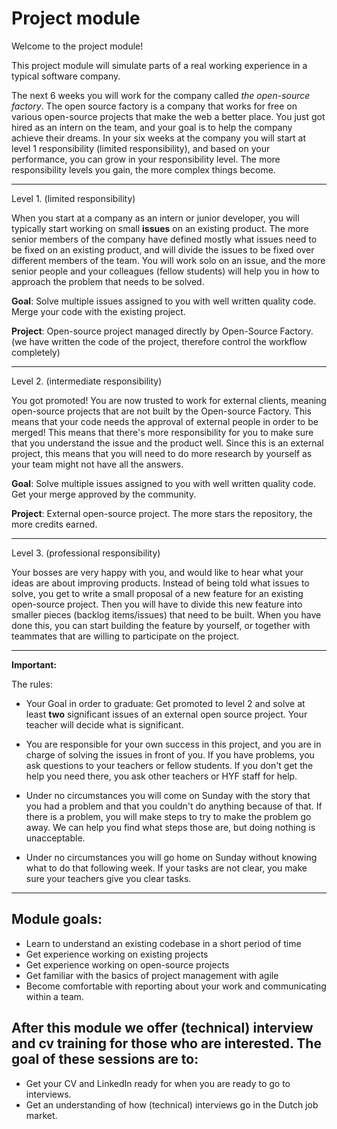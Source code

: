 # Project module

Welcome to the project module! 

This project module will simulate parts of a real working experience in a typical software company. 

The next 6 weeks you will work for the company called *the open-source factory*. The open source factory is a company that works for free on various open-source projects that make the web a better place. You just got hired as an intern on the team, and your goal is to help the company achieve their dreams. In your six weeks at the company you will start at level 1 responsibility (limited responsibility), and based on your performance, you can grow in your responsibility level. The more responsibility levels you gain, the more complex things become. 

***

Level 1. (limited responsibility)

When you start at a company as an intern or junior developer, you will typically start working on small **issues** on an existing product. The more senior members of the company have defined mostly what issues need to be fixed on an existing product, and will divide the issues to be fixed over different members of the team. You will work solo on an issue, and the more senior people and your colleagues (fellow students) will help you in how to approach the problem that needs to be solved. 

**Goal**: Solve multiple issues assigned to you with well written quality code. Merge your code with the existing project. 

**Project**: Open-source project managed directly by Open-Source Factory. (we have written the code of the project, therefore control the workflow completely)

***

Level 2. (intermediate responsibility) 

You got promoted! You are now trusted to work for external clients, meaning open-source projects that are not built by the Open-source Factory. This means that your code needs the approval of external people in order to be merged! This means that there's more responsibility for you to make sure that you understand the issue and the product well. Since this is an external project, this means that you will need to do more research by yourself as your team might not have all the answers. 

**Goal**: Solve multiple issues assigned to you with well written quality code. Get your merge approved by the community. 

**Project**: External open-source project. The more stars the repository, the more credits earned. 

***

Level 3. (professional responsibility)

Your bosses are very happy with you, and would like to hear what your ideas are about improving products. Instead of being told what issues to solve, you get to write a small proposal of a new feature for an existing open-source project. Then you will have to divide this new feature into smaller pieces (backlog items/issues) that need to be built. When you have done this, you can start building the feature by yourself, or together with teammates that are willing to participate on the project. 

***

**Important:**

The rules:

* Your Goal in order to graduate: Get promoted to level 2 and solve at least **two** significant issues of an external open source project. Your teacher will decide what is significant.

* You are responsible for your own success in this project, and you are in charge of solving the issues in front of you. If you have problems, you ask questions to your teachers or fellow students. If you don't get the help you need there, you ask other teachers or HYF staff for help. 

* Under no circumstances you will come on Sunday with the story that you had a problem and that you couldn't do anything because of that. If there is a problem, you will make steps to try to make the problem go away. We can help you find what steps those are, but doing nothing is unacceptable. 

* Under no circumstances you will go home on Sunday without knowing what to do that following week. If your tasks are not clear, you make sure your teachers give you clear tasks. 


***

## Module goals:
- Learn to understand an existing codebase in a short period of time
- Get experience working on existing projects 
- Get experience working on open-source projects
- Get familiar with the basics of project management with agile
- Become comfortable with reporting about your work and communicating within a team.

## After this module we offer (technical) interview and cv training for those who are interested. The goal of these sessions are to:
- Get your CV and LinkedIn ready for when you are ready to go to interviews.
- Get an understanding of how (technical) interviews go in the Dutch job market.

